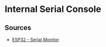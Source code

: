 # Internal Serial Console

## Sources

- [ESP32 - Serial Monitor](https://esp32io.com/tutorials/esp32-serial-monitor)
